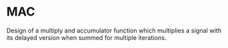 # MAC
Design of a multiply and accumulator function which multiplies a signal with its delayed version when summed for multiple iterations.
